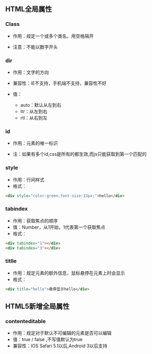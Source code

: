 ## HTML全局属性

### Class

* 作用：规定一个或多个类名，用空格隔开

* 注意：不能以数字开头

### dir

* 作用：文字的方向

* 兼容性：IE不支持，手机端不支持，兼容性不好

* 值：

  * auto：默认从左到右  
  * ltr：从左到右  
  * rtl：从右到左

### id

* 作用：元素的唯一标识

* 注：如果有多个id,css是所有的都生效,而js只能获取到第一个匹配的

### style

* 作用：行间样式
* 格式：

```markdown
<div style="color:green;font-size:13px;">hello</div>
```

### tabindex

* 作用：获取焦点的顺序
* 值：Number，从1开始，1代表第一个获取焦点
* 格式：

```markdown
<div tabindex="1"></div>
<div tabindex="3"></div>
```

### titlle

* 作用：规定元素的额外信息，鼠标悬停在元素上时会显示
* 格式：

```markdown
<div title="hello">悬停显示hello</div>
```

## HTML5新增全局属性

### contenteditable

* 作用：规定对于默认不可编辑的元素是否可以编辑
* 值：true / false ,不写值默认为true
* 兼容性：IOS Safari 5.1以后,Android 3以后支持



